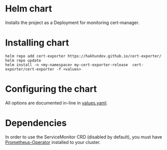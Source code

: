 # Helm chart

Installs the project as a Deployment for monitoring cert-manager.

# Installing chart

```
helm repo add cert-exporter https://hakhundov.github.io/cert-exporter/
helm repo update
helm install -n <my-namespace> my-cert-exporter-release  cert-exporter/cert-exporter -f <values>
```

# Configuring the chart

All options are documented in-line in [values.yaml](./values.yaml).

# Dependencies

In order to use the ServiceMonitor CRD (disabled by default), you must have [Prometheus-Operator](https://github.com/prometheus-operator/prometheus-operator) installed to your cluster.